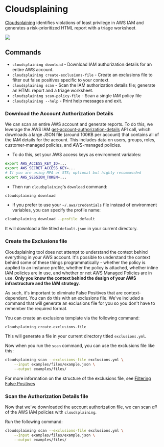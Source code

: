 # Cloudsplaining

[Cloudsplaining](https://github.com/salesforce/cloudsplaining) identifies violations of least privilege in AWS IAM and generates a risk-prioritized HTML report with a triage worksheet.

![](_images/cloudsplaining-report.gif)

## Commands

* `cloudsplaining download` - Download IAM authorization details for an entire AWS account.
* `cloudsplaining create-exclusions-file` - Create an exclusions file to filter out false positives specific to your context.
* `cloudsplaining scan` - Scan the IAM authorization details file; generate an HTML report and a triage worksheet.
* `cloudsplaining scan-policy-file` - Scan a single IAM policy file
* `cloudsplaining --help` - Print help messages and exit.



### Download the Account Authorization Details

We can scan an entire AWS account and generate reports. To do this, we leverage the AWS IAM [get-account-authorization-details](https://docs.aws.amazon.com/cli/latest/reference/iam/get-account-authorization-details.html) API call, which downloads a large JSON file (around 100KB per account) that contains all of the IAM details for the account. This includes data on users, groups, roles, customer-managed policies, and AWS-managed policies.

* To do this, set your AWS access keys as environment variables:

```bash
export AWS_ACCESS_KEY_ID=...
export AWS_SECRET_ACCESS_KEY=...
# If you are using MFA or STS; optional but highly recommended
export AWS_SESSION_TOKEN=...
```

* Then run `cloudsplaining`'s `download` command:

```bash
cloudsplaining download
```

* If you prefer to use your `~/.aws/credentials` file instead of environment variables, you can specify the profile name:

```bash
cloudsplaining download --profile default
```

It will download a file titled `default.json` in your current directory.

### Create the Exclusions file

Cloudsplaining tool does not attempt to understand the context behind everything in your AWS account. It's possible to understand the context behind some of these things programmatically - whether the policy is applied to an instance profile, whether the policy is attached, whether inline IAM policies are in use, and whether or not AWS Managed Policies are in use. **Only you know the context behind the design of your AWS infrastructure and the IAM strategy**.

As such, it's important to eliminate False Positives that are context-dependent. You can do this with an exclusions file. We've included a command that will generate an exclusions file for you so you don't have to remember the required format.

You can create an exclusions template via the following command:

```bash
cloudsplaining create-exclusions-file
```

This will generate a file in your current directory titled `exclusions.yml`.

Now when you run the `scan` command, you can use the exclusions file like this:

```bash
cloudsplaining scan --exclusions-file exclusions.yml \
    --input examples/files/example.json \
    --output examples/files/
```

For more information on the structure of the exclusions file, see [Filtering False Positives](#filtering-false-positives)

### Scan the Authorization Details file

Now that we've downloaded the account authorization file, we can scan *all* of the AWS IAM policies with `cloudsplaining`.

Run the following command:

```bash
cloudsplaining scan --exclusions-file exclusions.yml \
    --input examples/files/example.json \
    --output examples/files/
```
